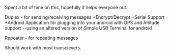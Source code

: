 Spent a bit of time on this, hopefully it helps everyone out.

Duplex - for sending/receiving messages
+Encrypt/Decrypt
+Serial Support
+Android Application for plugging into your android with GPS and Altitude support
--using an altered version of Simple USB Terminal for android

Repeater - for repeating messages 

Should work with most transcievers.
